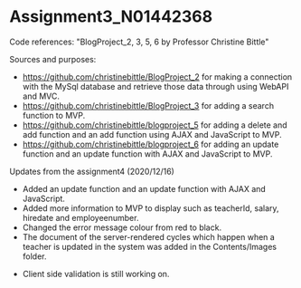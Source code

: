 # Assignment3_N01442368

Code references: "BlogProject_2, 3, 5, 6 by Professor Christine Bittle"

Sources and purposes:
- https://github.com/christinebittle/BlogProject_2 for making a connection with the MySql database and retrieve those data through using WebAPI and MVC. 
- https://github.com/christinebittle/BlogProject_3 for adding a search function to MVP.
- https://github.com/christinebittle/blogproject_5 for adding a delete and add function and an add function using AJAX and JavaScript to MVP.
- https://github.com/christinebittle/blogproject_6 for adding an update function and an update function with AJAX and JavaScript to MVP.

Updates from the assignment4 (2020/12/16)
- Added an update function and an update function with AJAX and JavaScript.
- Added more information to MVP to display such as teacherId, salary, hiredate and employeenumber.
- Changed the error message colour from red to black.
- The document of the server-rendered cycles which happen when a teacher is updated in the system was added in the Contents/Images folder.
* Client side validation is still working on.
